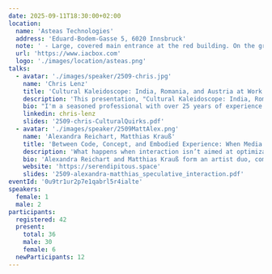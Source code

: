 ```yaml
---
date: 2025-09-11T18:30:00+02:00
location:
  name: 'Asteas Technologies'
  address: 'Eduard-Bodem-Gasse 5, 6020 Innsbruck'
  note: ' - Large, covered main entrance at the red building. On the ground floor, straight ahead to Seminarraum 2'
  url: 'https://www.iacbox.com'
  logo: './images/location/asteas.png'
talks:
  - avatar: './images/speaker/2509-chris.jpg'
    name: 'Chris Lenz'
    title: 'Cultural Kaleidoscope: India, Romania, and Austria at Work!'
    description: 'This presentation, "Cultural Kaleidoscope: India, Romania, and Austria at Work!", explores how the distinct work cultures of these three nations shape communication, collaboration, and team dynamics. We''ll examine key cultural differences to provide practical insights for building effective multinational teams and leveraging diversity as a strength in a globalized workplace.'
    bio: "I'm a seasoned professional with over 25 years of experience in software architecture and development, with a proven track record in demanding fields like the finance and routing (network) sectors. I'm a polyglot developer fluent in Go, Java, TypeScript, Python, and Shell, with a clear preference for the reliability of strongly typed languages. For the past four years, I've applied this technical expertise in an engineering management role, guiding teams to build robust and scalable software."
    linkedin: chris-lenz
    slides: '2509-chris-CulturalQuirks.pdf'
  - avatar: './images/speaker/2509MattAlex.png'
    name: 'Alexandra Reichart, Matthias Krauß'
    title: 'Between Code, Concept, and Embodied Experience: When Media Art Becomes a Laboratory'
    description: 'What happens when interaction isn’t aimed at optimization or problem-solving – but at irritation, questioning, and experimentation? In this talk, we offer insights into our collaborative work at the intersection of media art, interaction design, and technology. As media artists and an engineer/UX designer, we work on collaborative projects where we transform bodies, space, and code into performative interfaces, endlessly working machines, and large-scale spatial installations. We demonstrate how speculative practices from the arts can inspire us to rethink alternative forms of technology use and interaction – beyond functional systems, KPIs, and clearly defined use cases.'
    bio: 'Alexandra Reichart and Matthias Krauß form an artist duo, combining their diverse expertise to craft innovative artworks that merge technology, craft-based skills and performance elements. Their collaborative practice transcends traditional artistic boundaries, creating immersive installations that invite viewers to rethink their perceptions of art, technology, and interaction. Their artistic focus is on Interactive Media Installations - utilizing their deep knowledge of computer graphics and new media, their installations create dynamic, immersive environments that actively engage audiences. The duo experiments with the interplay between materials like latex and advanced technologies, generating unique forms and textures that challenge traditional artistic mediums. Their work delves into themes of human interaction, metamorphosis, autonomy, and control, offering a rich, thought-provoking commentary on the complexities of the modern human experience.'
    website: 'https://serendipitous.space'
    slides: '2509-alexandra-matthias_speculative_interaction.pdf'
eventId: '0u9tr1ur2p7e1qabrl5r4ialte'
speakers:
  female: 1
  male: 2
participants:
  registered: 42
  present:
    total: 36
    male: 30
    female: 6
  newParticipants: 12  
---
```

